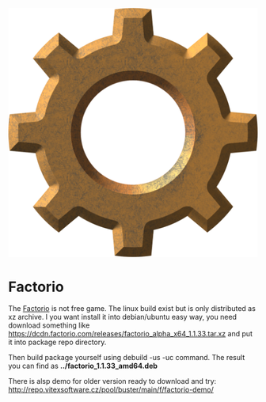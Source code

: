 ![icon](factorio.svg?raw=true)

Factorio
========

The [Factorio](https://factorio.com/) is not free game.  The linux build exist but is only distributed as xz archive. I you want install it into debian/ubuntu easy way, you need download  something like https://dcdn.factorio.com/releases/factorio_alpha_x64_1.1.33.tar.xz and put it into package repo directory. 

Then build package yourself using debuild -us -uc command. The result you can find as **../factorio_1.1.33_amd64.deb**

There is alsp demo for older version ready to download and try: http://repo.vitexsoftware.cz/pool/buster/main/f/factorio-demo/

